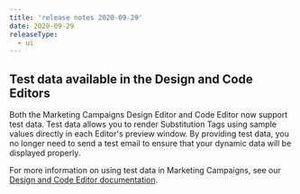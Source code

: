 ```yaml
---
title: 'release notes 2020-09-29'
date: 2020-09-29
releaseType:
  - ui
---
```


## Test data available in the Design and Code Editors

Both the Marketing Campaigns Design Editor and Code Editor now support test data. Test data allows you to render Substitution Tags using sample values directly in each Editor's preview window. By providing test data, you no longer need to send a test email to ensure that your dynamic data will be displayed properly.

For more information on using test data in Marketing Campaigns, see our [Design and Code Editor documentation]({{root_url}}/ui/sending-email/editor/).
